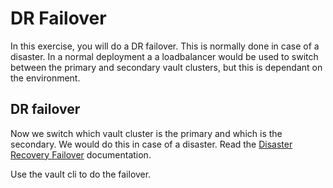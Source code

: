 DR Failover
===
In this exercise, you will do a DR failover. This is normally done in case of a disaster.
In a normal deployment a a loadbalancer would be used to switch between the primary and secondary vault clusters, but this is dependant on the environment.

## DR failover
Now we switch which vault cluster is the primary and which is the secondary. We would do this in case of a disaster.
Read the [Disaster Recovery Failover](https://developer.hashicorp.com/vault/tutorials/enterprise/disaster-recovery-replication-failover) documentation.

Use the vault cli to do the failover.
